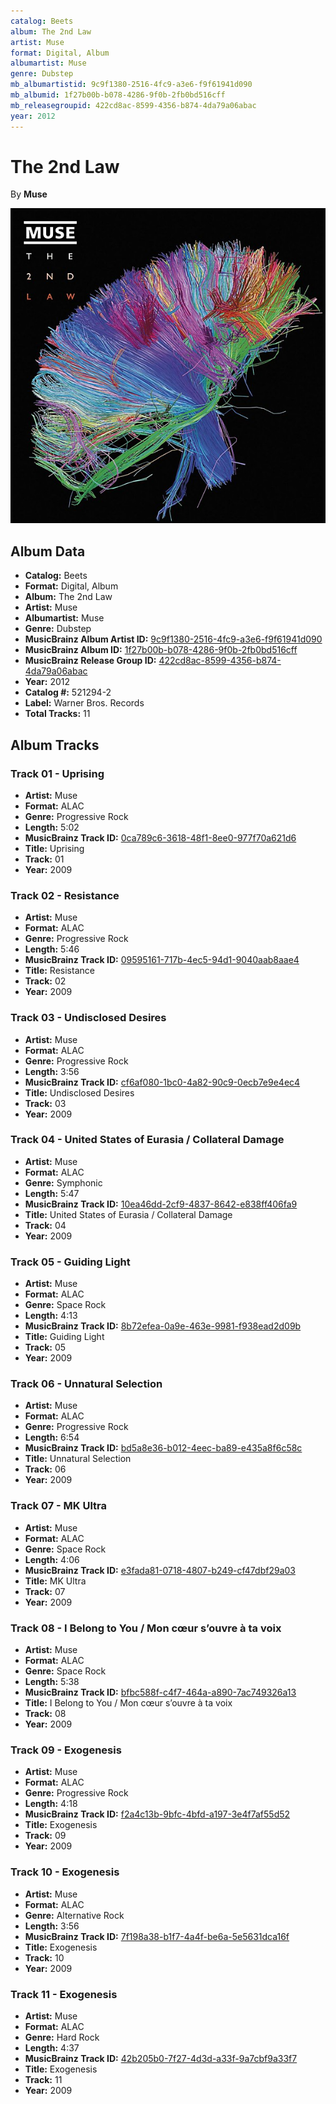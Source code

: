 ```yaml
---
catalog: Beets
album: The 2nd Law
artist: Muse
format: Digital, Album
albumartist: Muse
genre: Dubstep
mb_albumartistid: 9c9f1380-2516-4fc9-a3e6-f9f61941d090
mb_albumid: 1f27b00b-b078-4286-9f0b-2fb0bd516cff
mb_releasegroupid: 422cd8ac-8599-4356-b874-4da79a06abac
year: 2012
---
```


# The 2nd Law

By **Muse**

![](../../assets/beetscovers/Muse-The_2nd_Law.jpg)

## Album Data

- **Catalog:** Beets
- **Format:** Digital, Album
- **Album:** The 2nd Law
- **Artist:** Muse
- **Albumartist:** Muse
- **Genre:** Dubstep
- **MusicBrainz Album Artist ID:** [9c9f1380-2516-4fc9-a3e6-f9f61941d090](https://musicbrainz.org/artist/9c9f1380-2516-4fc9-a3e6-f9f61941d090)
- **MusicBrainz Album ID:** [1f27b00b-b078-4286-9f0b-2fb0bd516cff](https://musicbrainz.org/release/1f27b00b-b078-4286-9f0b-2fb0bd516cff)
- **MusicBrainz Release Group ID:** [422cd8ac-8599-4356-b874-4da79a06abac](https://musicbrainz.org/release-group/422cd8ac-8599-4356-b874-4da79a06abac)
- **Year:** 2012
- **Catalog #:** 521294-2
- **Label:** Warner Bros. Records
- **Total Tracks:** 11

## Album Tracks

### Track 01 - Uprising

- **Artist:** Muse
- **Format:** ALAC
- **Genre:** Progressive Rock
- **Length:** 5:02
- **MusicBrainz Track ID:** [0ca789c6-3618-48f1-8ee0-977f70a621d6](https://musicbrainz.org/recording/0ca789c6-3618-48f1-8ee0-977f70a621d6)
- **Title:** Uprising
- **Track:** 01
- **Year:** 2009

### Track 02 - Resistance

- **Artist:** Muse
- **Format:** ALAC
- **Genre:** Progressive Rock
- **Length:** 5:46
- **MusicBrainz Track ID:** [09595161-717b-4ec5-94d1-9040aab8aae4](https://musicbrainz.org/recording/09595161-717b-4ec5-94d1-9040aab8aae4)
- **Title:** Resistance
- **Track:** 02
- **Year:** 2009

### Track 03 - Undisclosed Desires

- **Artist:** Muse
- **Format:** ALAC
- **Genre:** Progressive Rock
- **Length:** 3:56
- **MusicBrainz Track ID:** [cf6af080-1bc0-4a82-90c9-0ecb7e9e4ec4](https://musicbrainz.org/recording/cf6af080-1bc0-4a82-90c9-0ecb7e9e4ec4)
- **Title:** Undisclosed Desires
- **Track:** 03
- **Year:** 2009

### Track 04 - United States of Eurasia / Collateral Damage

- **Artist:** Muse
- **Format:** ALAC
- **Genre:** Symphonic
- **Length:** 5:47
- **MusicBrainz Track ID:** [10ea46dd-2cf9-4837-8642-e838ff406fa9](https://musicbrainz.org/recording/10ea46dd-2cf9-4837-8642-e838ff406fa9)
- **Title:** United States of Eurasia / Collateral Damage
- **Track:** 04
- **Year:** 2009

### Track 05 - Guiding Light

- **Artist:** Muse
- **Format:** ALAC
- **Genre:** Space Rock
- **Length:** 4:13
- **MusicBrainz Track ID:** [8b72efea-0a9e-463e-9981-f938ead2d09b](https://musicbrainz.org/recording/8b72efea-0a9e-463e-9981-f938ead2d09b)
- **Title:** Guiding Light
- **Track:** 05
- **Year:** 2009

### Track 06 - Unnatural Selection

- **Artist:** Muse
- **Format:** ALAC
- **Genre:** Progressive Rock
- **Length:** 6:54
- **MusicBrainz Track ID:** [bd5a8e36-b012-4eec-ba89-e435a8f6c58c](https://musicbrainz.org/recording/bd5a8e36-b012-4eec-ba89-e435a8f6c58c)
- **Title:** Unnatural Selection
- **Track:** 06
- **Year:** 2009

### Track 07 - MK Ultra

- **Artist:** Muse
- **Format:** ALAC
- **Genre:** Space Rock
- **Length:** 4:06
- **MusicBrainz Track ID:** [e3fada81-0718-4807-b249-cf47dbf29a03](https://musicbrainz.org/recording/e3fada81-0718-4807-b249-cf47dbf29a03)
- **Title:** MK Ultra
- **Track:** 07
- **Year:** 2009

### Track 08 - I Belong to You / Mon cœur s’ouvre à ta voix

- **Artist:** Muse
- **Format:** ALAC
- **Genre:** Space Rock
- **Length:** 5:38
- **MusicBrainz Track ID:** [bfbc588f-c4f7-464a-a890-7ac749326a13](https://musicbrainz.org/recording/bfbc588f-c4f7-464a-a890-7ac749326a13)
- **Title:** I Belong to You / Mon cœur s’ouvre à ta voix
- **Track:** 08
- **Year:** 2009

### Track 09 - Exogenesis

- **Artist:** Muse
- **Format:** ALAC
- **Genre:** Progressive Rock
- **Length:** 4:18
- **MusicBrainz Track ID:** [f2a4c13b-9bfc-4bfd-a197-3e4f7af55d52](https://musicbrainz.org/recording/f2a4c13b-9bfc-4bfd-a197-3e4f7af55d52)
- **Title:** Exogenesis
- **Track:** 09
- **Year:** 2009

### Track 10 - Exogenesis

- **Artist:** Muse
- **Format:** ALAC
- **Genre:** Alternative Rock
- **Length:** 3:56
- **MusicBrainz Track ID:** [7f198a38-b1f7-4a4f-be6a-5e5631dca16f](https://musicbrainz.org/recording/7f198a38-b1f7-4a4f-be6a-5e5631dca16f)
- **Title:** Exogenesis
- **Track:** 10
- **Year:** 2009

### Track 11 - Exogenesis

- **Artist:** Muse
- **Format:** ALAC
- **Genre:** Hard Rock
- **Length:** 4:37
- **MusicBrainz Track ID:** [42b205b0-7f27-4d3d-a33f-9a7cbf9a33f7](https://musicbrainz.org/recording/42b205b0-7f27-4d3d-a33f-9a7cbf9a33f7)
- **Title:** Exogenesis
- **Track:** 11
- **Year:** 2009

